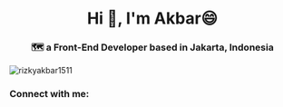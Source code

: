<h1 align="center">Hi 👋, I'm Akbar😄</h1>
<h3 align="center">🗺️ a Front-End Developer based in Jakarta, Indonesia</h3>

<p align="left"> <img src="https://komarev.com/ghpvc/?username=rizkyakbar1511&label=Profile%20views&color=0e75b6&style=flat" alt="rizkyakbar1511" /> </p>

<h3 align="left">Connect with me:</h3>
<p align="left">
</p>
